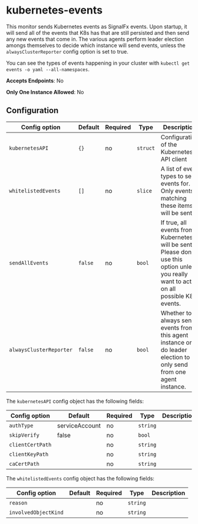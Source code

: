 <!--- GENERATED BY gomplate from scripts/docs/monitor-page.md.tmpl --->

# kubernetes-events

This monitor sends Kubernetes events as SignalFx
events. Upon startup, it will send all of the events that K8s has that are
still persisted and then send any new events that come in. The various
agents perform leader election amongs themselves to decide which instance
will send events, unless the `alwaysClusterReporter` config option is set to
true.

You can see the types of events happening in your cluster with `kubectl get
events -o yaml --all-namespaces`.


**Accepts Endpoints**: No

**Only One Instance Allowed**: No

## Configuration

| Config option | Default | Required | Type | Description |
| --- | --- | --- | --- | --- |
| `kubernetesAPI` | `{}` | no | `struct` | Configuration of the Kubernetes API client |
| `whitelistedEvents` | `[]` | no | `slice` | A list of event types to send events for.  Only events matching these items will be sent. |
| `sendAllEvents` | `false` | no | `bool` | If true, all events from Kubernetes will be sent.  Please don't use this option unless you really want to act on all possible K8s events. |
| `alwaysClusterReporter` | `false` | no | `bool` | Whether to always send events from this agent instance or to do leader election to only send from one agent instance. |


The `kubernetesAPI` config object has the following fields:

| Config option | Default | Required | Type | Description |
| --- | --- | --- | --- | --- |
| `authType` | serviceAccount | no | `string` |  |
| `skipVerify` | false | no | `bool` |  |
| `clientCertPath` |  | no | `string` |  |
| `clientKeyPath` |  | no | `string` |  |
| `caCertPath` |  | no | `string` |  |

The `whitelistedEvents` config object has the following fields:

| Config option | Default | Required | Type | Description |
| --- | --- | --- | --- | --- |
| `reason` |  | no | `string` |  |
| `involvedObjectKind` |  | no | `string` |  |







